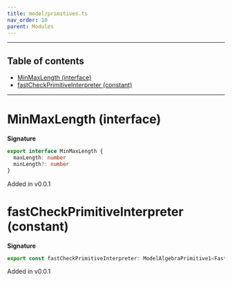 ```yaml
---
title: model/primitives.ts
nav_order: 10
parent: Modules
---
```


---

<h2 class="text-delta">Table of contents</h2>

- [MinMaxLength (interface)](#minmaxlength-interface)
- [fastCheckPrimitiveInterpreter (constant)](#fastcheckprimitiveinterpreter-constant)

---

# MinMaxLength (interface)

**Signature**

```ts
export interface MinMaxLength {
  maxLength: number
  minLength?: number
}
```

Added in v0.0.1

# fastCheckPrimitiveInterpreter (constant)

**Signature**

```ts
export const fastCheckPrimitiveInterpreter: ModelAlgebraPrimitive1<FastCheckURI> = ...
```

Added in v0.0.1
